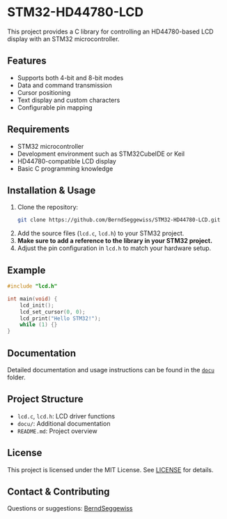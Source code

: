 # STM32-HD44780-LCD

This project provides a C library for controlling an HD44780-based LCD display with an STM32 microcontroller.

## Features

- Supports both 4-bit and 8-bit modes
- Data and command transmission
- Cursor positioning
- Text display and custom characters
- Configurable pin mapping

## Requirements

- STM32 microcontroller
- Development environment such as STM32CubeIDE or Keil
- HD44780-compatible LCD display
- Basic C programming knowledge

## Installation & Usage

1. Clone the repository:
   ```bash
   git clone https://github.com/BerndSeggewiss/STM32-HD44780-LCD.git
   ```
2. Add the source files (`lcd.c`, `lcd.h`) to your STM32 project.
3. **Make sure to add a reference to the library in your STM32 project.**
4. Adjust the pin configuration in `lcd.h` to match your hardware setup.

## Example

```c
#include "lcd.h"

int main(void) {
    lcd_init();
    lcd_set_cursor(0, 0);
    lcd_print("Hello STM32!");
    while (1) {}
}
```

## Documentation

Detailed documentation and usage instructions can be found in the [`docu`](docu) folder.

## Project Structure

- `lcd.c`, `lcd.h`: LCD driver functions
- `docu/`: Additional documentation
- `README.md`: Project overview

## License

This project is licensed under the MIT License. See [LICENSE](LICENSE) for details.

## Contact & Contributing

Questions or suggestions: [BerndSeggewiss](https://github.com/BerndSeggewiss)
